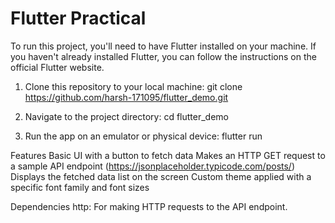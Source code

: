 # Flutter Practical

To run this project, you'll need to have Flutter installed on your machine. If you haven't already installed Flutter, you can follow the instructions on the official Flutter website.

1. Clone this repository to your local machine:
git clone https://github.com/harsh-171095/flutter_demo.git

2. Navigate to the project directory:
cd flutter_demo

3. Run the app on an emulator or physical device:
flutter run


Features
Basic UI with a button to fetch data
Makes an HTTP GET request to a sample API endpoint (https://jsonplaceholder.typicode.com/posts/)
Displays the fetched data list on the screen
Custom theme applied with a specific font family and font sizes


Dependencies
http: For making HTTP requests to the API endpoint.
